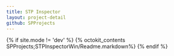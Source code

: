```yaml
---
title: STP Inspector
layout: project-detail
github: SPProjects 
---
```


{% if site.mode != 'dev' %}
{% octokit_contents  SPProjects;STPInspectorWin/Readme.markdown%}
{% endif %}